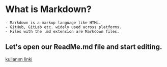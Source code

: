 # What is Markdown?
    - Markdown is a markup language like HTML. 
    - GitHub, GitLab etc. widely used across platforms. 
    - Files with the .md extension are Markdown files.
## Let's open our ReadMe.md file and start editing.

[kullanım linki](https://kodumunblogu.net/detail/markdown-kullanimi)
